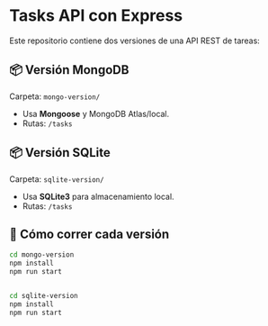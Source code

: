 # Tasks API con Express

Este repositorio contiene dos versiones de una API REST de tareas:

## 📦 Versión MongoDB
Carpeta: `mongo-version/`  
- Usa **Mongoose** y MongoDB Atlas/local.  
- Rutas: `/tasks`

## 📦 Versión SQLite
Carpeta: `sqlite-version/`  
- Usa **SQLite3** para almacenamiento local.  
- Rutas: `/tasks`

## 🚀 Cómo correr cada versión


```bash
cd mongo-version
npm install
npm run start


cd sqlite-version
npm install
npm run start
